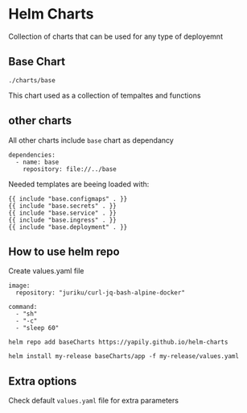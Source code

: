 # Helm Charts

Collection of charts that can be used for any type of deployemnt


## Base Chart

`./charts/base`

This chart used as a collection of tempaltes and functions

## other charts

All other charts include `base` chart as dependancy
```
dependencies:
  - name: base
    repository: file://../base
```

Needed templates are beeing loaded with:
```
{{ include "base.configmaps" . }}
{{ include "base.secrets" . }}
{{ include "base.service" . }}
{{ include "base.ingress" . }}
{{ include "base.deployment" . }}
```

## How to use helm repo

Create values.yaml file
```
image:
  repository: "juriku/curl-jq-bash-alpine-docker"

command:
  - "sh"
  - "-c"
  - "sleep 60"
```

```
helm repo add baseCharts https://yapily.github.io/helm-charts
```

```
helm install my-release baseCharts/app -f my-release/values.yaml
```

## Extra options

Check default `values.yaml` file for extra parameters